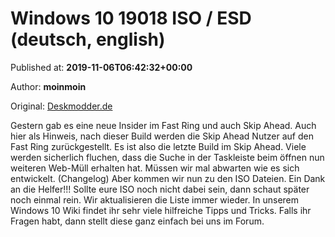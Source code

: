 
# Windows 10 19018 ISO / ESD (deutsch, english)

Published at: **2019-11-06T06:42:32+00:00**

Author: **moinmoin**

Original: [Deskmodder.de](https://www.deskmodder.de/blog/2019/11/06/windows-10-19018-iso-esd-deutsch-english/)

Gestern gab es eine neue Insider im Fast Ring und auch Skip Ahead. Auch hier als Hinweis, nach dieser Build werden die Skip Ahead Nutzer auf den Fast Ring zurückgestellt. Es ist also die letzte Build im Skip Ahead.
Viele werden sicherlich fluchen, dass die Suche in der Taskleiste beim öffnen nun weiteren Web-Müll erhalten hat. Müssen wir mal abwarten wie es sich entwickelt. (Changelog) Aber kommen wir nun zu den ISO Dateien. Ein Dank an die Helfer!!!
Sollte eure ISO noch nicht dabei sein, dann schaut später noch einmal rein. Wir aktualisieren die Liste immer wieder.
In unserem Windows 10 Wiki findet ihr sehr viele hilfreiche Tipps und Tricks. Falls ihr Fragen habt, dann stellt diese ganz einfach bei uns im Forum.
